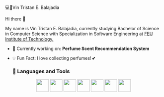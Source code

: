 💻🔰Vin Tristan E. Balajadia

Hi there 👋

My name is Vin Tristan E. Balajadia, currently studying Bachelor of Science in Computer Science with Specialization in Software Engineering at [FEU Institute of Technology.](https://www.feutech.edu.ph/)

- 🔭 Currently working on: **Perfume Scent Recommendation System**
- 💡 Fun Fact: I love collecting perfumes! 💕

  ### 💼 Languages and Tools

<p align="center">
  <img src="https://cdn.jsdelivr.net/gh/devicons/devicon/icons/cplusplus/cplusplus-original.svg" width="40"/>
  <img src="https://cdn.jsdelivr.net/gh/devicons/devicon/icons/java/java-original.svg" width="40"/>
  <img src="https://cdn.jsdelivr.net/gh/devicons/devicon/icons/python/python-original.svg" width="40"/>
  <img src="https://cdn.jsdelivr.net/gh/devicons/devicon/icons/php/php-original.svg" width="40"/>
  <img src="https://cdn.jsdelivr.net/gh/devicons/devicon/icons/javascript/javascript-original.svg" width="40"/>
  <img src="https://cdn.jsdelivr.net/gh/devicons/devicon/icons/oracle/oracle-original.svg" width="40"/>
  <img src="https://cdn.jsdelivr.net/gh/devicons/devicon/icons/mysql/mysql-original.svg" width="40"/>
</p>
